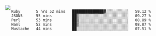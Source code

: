 

<a href="https://github.com/anuraghazra/github-readme-stats">
  <img align="left" src="https://github-readme-stats.vercel.app/api?username=kfly8&count_private=true&show_icons=true&theme=calm" />
</a>


<!--START_SECTION:waka-->
```text
Ruby       5 hrs 52 mins   ██████████████▓░░░░░░░░░░   59.12 % 
JSON5      55 mins         ██▒░░░░░░░░░░░░░░░░░░░░░░   09.27 % 
Perl       53 mins         ██▒░░░░░░░░░░░░░░░░░░░░░░   08.89 % 
Haml       52 mins         ██▒░░░░░░░░░░░░░░░░░░░░░░   08.87 % 
Mustache   44 mins         ██░░░░░░░░░░░░░░░░░░░░░░░   07.51 % 
```
<!--END_SECTION:waka-->
